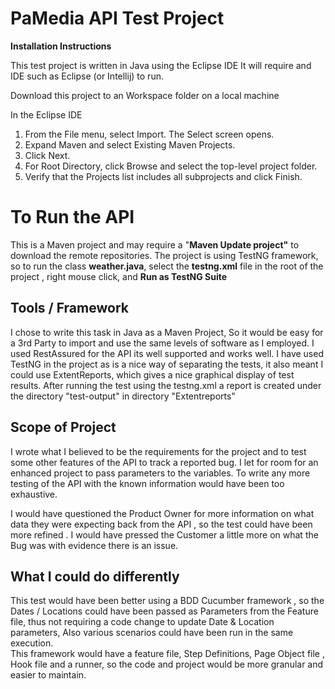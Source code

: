 # PaMedia API Test Project

**Installation Instructions**

This test project is written in Java using the Eclipse IDE 
It will require and IDE such as Eclipse (or Intellij) to run.

Download this project to an  Workspace folder on a local machine

In the Eclipse IDE

1.  From the File menu, select Import. The Select screen opens.
2.  Expand Maven and select Existing Maven Projects.
3.  Click Next.
4.  For Root Directory, click Browse and select the top-level project folder.
5.  Verify that the Projects list includes all subprojects and click Finish.


# To Run the API

This is a Maven project and may require a  "**Maven Update project"** to download the remote repositories.
The project is using TestNG framework, so to run the class **weather.java**, select the **testng.xml** file in the root of the project , right mouse click, and **Run as TestNG Suite**
 
## Tools / Framework

I chose to write this task in Java as a Maven Project, So it would be easy for a 3rd Party to import and use the same levels of software as I employed. 
I used RestAssured for the API its well supported and works well. I have used TestNG in the project as is a nice way of separating the tests, it also meant I could use ExtentReports, which gives a nice graphical display of test results. After running the test using the testng.xml a report is created under the directory "test-output"  in directory "Extentreports" 

## Scope of Project

I wrote what I believed to be the requirements for the project and to test some other features of the API to track a reported bug. I let for room for an enhanced project to pass parameters to the variables. To write any more testing of the API with the known information would have been too exhaustive.

I would have questioned the Product Owner for more information on what data they were expecting back from the API , so the test could have been more refined . I would have pressed the Customer a little more on what the Bug was with evidence there is an issue.  

## What I could do differently

This test would have been better using a BDD Cucumber framework , so the Dates / Locations could have been passed as Parameters from the Feature file,  thus not requiring a code change to update Date & Location parameters, Also various scenarios could have been run in the same execution.  
This framework would have a feature file, Step Definitions, Page Object file , Hook file and a runner, so the code and project would be more granular and easier to maintain.

